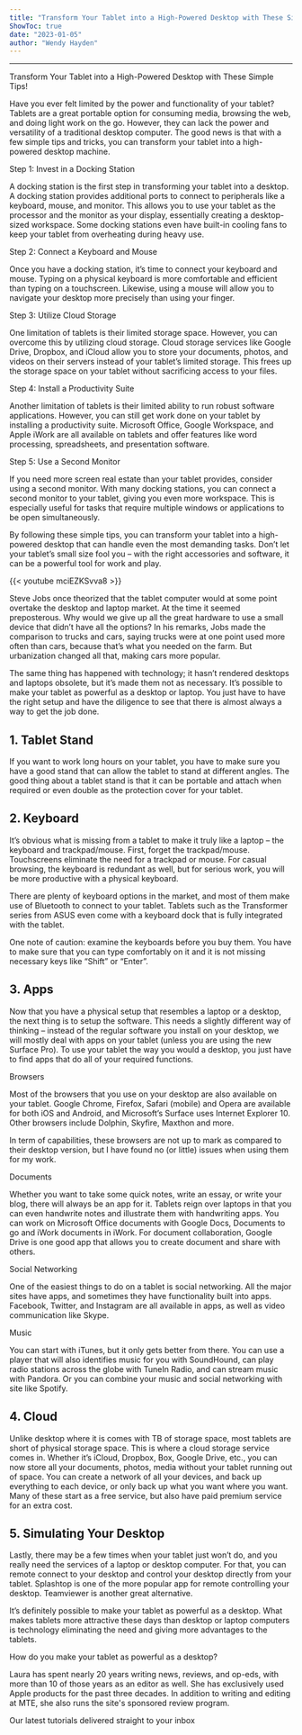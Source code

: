 ```yaml
---
title: "Transform Your Tablet into a High-Powered Desktop with These Simple Tips!"
ShowToc: true 
date: "2023-01-05"
author: "Wendy Hayden"
---
```

*****
Transform Your Tablet into a High-Powered Desktop with These Simple Tips!

Have you ever felt limited by the power and functionality of your tablet? Tablets are a great portable option for consuming media, browsing the web, and doing light work on the go. However, they can lack the power and versatility of a traditional desktop computer. The good news is that with a few simple tips and tricks, you can transform your tablet into a high-powered desktop machine.

Step 1: Invest in a Docking Station

A docking station is the first step in transforming your tablet into a desktop. A docking station provides additional ports to connect to peripherals like a keyboard, mouse, and monitor. This allows you to use your tablet as the processor and the monitor as your display, essentially creating a desktop-sized workspace. Some docking stations even have built-in cooling fans to keep your tablet from overheating during heavy use.

Step 2: Connect a Keyboard and Mouse

Once you have a docking station, it’s time to connect your keyboard and mouse. Typing on a physical keyboard is more comfortable and efficient than typing on a touchscreen. Likewise, using a mouse will allow you to navigate your desktop more precisely than using your finger.

Step 3: Utilize Cloud Storage

One limitation of tablets is their limited storage space. However, you can overcome this by utilizing cloud storage. Cloud storage services like Google Drive, Dropbox, and iCloud allow you to store your documents, photos, and videos on their servers instead of your tablet’s limited storage. This frees up the storage space on your tablet without sacrificing access to your files.

Step 4: Install a Productivity Suite

Another limitation of tablets is their limited ability to run robust software applications. However, you can still get work done on your tablet by installing a productivity suite. Microsoft Office, Google Workspace, and Apple iWork are all available on tablets and offer features like word processing, spreadsheets, and presentation software.

Step 5: Use a Second Monitor

If you need more screen real estate than your tablet provides, consider using a second monitor. With many docking stations, you can connect a second monitor to your tablet, giving you even more workspace. This is especially useful for tasks that require multiple windows or applications to be open simultaneously.

By following these simple tips, you can transform your tablet into a high-powered desktop that can handle even the most demanding tasks. Don’t let your tablet’s small size fool you – with the right accessories and software, it can be a powerful tool for work and play.

{{< youtube mciEZKSvva8 >}} 



Steve Jobs once theorized that the tablet computer would at some point overtake the desktop and laptop market. At the time it seemed preposterous. Why would we give up all the great hardware to use a small device that didn’t have all the options? In his remarks, Jobs made the comparison to trucks and cars, saying trucks were at one point used more often than cars, because that’s what you needed on the farm. But urbanization changed all that, making cars more popular.
 
The same thing has happened with technology; it hasn’t rendered desktops and laptops obsolete, but it’s made them not as necessary. It’s possible to make your tablet as powerful as a desktop or laptop. You just have to have the right setup and have the diligence to see that there is almost always a way to get the job done.
 
## 1. Tablet Stand
 
If you want to work long hours on your tablet, you have to make sure you have a good stand that can allow the tablet to stand at different angles. The good thing about a tablet stand is that it can be portable and attach when required or even double as the protection cover for your tablet. 
 

 
## 2. Keyboard
 
It’s obvious what is missing from a tablet to make it truly like a laptop – the keyboard and trackpad/mouse. First, forget the trackpad/mouse. Touchscreens eliminate the need for a trackpad or mouse. For casual browsing, the keyboard is redundant as well, but for serious work, you will be more productive with a physical keyboard.
 
There are plenty of keyboard options in the market, and most of them make use of Bluetooth to connect to your tablet. Tablets such as the Transformer series from ASUS even come with a keyboard dock that is fully integrated with the tablet.
 
One note of caution: examine the keyboards before you buy them. You have to make sure that you can type comfortably on it and it is not missing necessary keys like “Shift” or “Enter”.
 
## 3. Apps
 
Now that you have a physical setup that resembles a laptop or a desktop, the next thing is to setup the software. This needs a slightly different way of thinking – instead of the regular software you install on your desktop, we will mostly deal with apps on your tablet (unless you are using the new Surface Pro). To use your tablet the way you would a desktop, you just have to find apps that do all of your required functions.
 
Browsers
 
Most of the browsers that you use on your desktop are also available on your tablet. Google Chrome, Firefox, Safari (mobile) and Opera are available for both iOS and Android, and Microsoft’s Surface uses Internet Explorer 10. Other browsers include Dolphin, Skyfire, Maxthon and more. 
 
In term of capabilities, these browsers are not up to mark as compared to their desktop version, but I have found no (or little) issues when using them for my work. 
 
Documents
 
Whether you want to take some quick notes, write an essay, or write your blog, there will always be an app for it. Tablets reign over laptops in that you can even handwrite notes and illustrate them with handwriting apps. You can work on Microsoft Office documents with Google Docs, Documents to go and iWork documents in iWork. For document collaboration, Google Drive is one good app that allows you to create document and share with others.
 
Social Networking
 
One of the easiest things to do on a tablet is social networking. All the major sites have apps, and sometimes they have functionality built into apps. Facebook, Twitter, and Instagram are all available in apps, as well as video communication like Skype.
 
Music
 
You can start with iTunes, but it only gets better from there. You can use a player that will also identifies music for you with SoundHound, can play radio stations across the globe with TuneIn Radio, and can stream music with Pandora. Or you can combine your music and social networking with site like Spotify.
 
## 4. Cloud
 
Unlike desktop where it is comes with TB of storage space, most tablets are short of physical storage space. This is where a cloud storage service comes in. Whether it’s iCloud, Dropbox, Box, Google Drive, etc., you can now store all your documents, photos, media without your tablet running out of space. You can create a network of all your devices, and back up everything to each device, or only back up what you want where you want. Many of these start as a free service, but also have paid premium service for an extra cost.
 
## 5. Simulating Your Desktop
 
Lastly, there may be a few times when your tablet just won’t do, and you really need the services of a laptop or desktop computer. For that, you can remote connect to your desktop and control your desktop directly from your tablet. Splashtop is one of the more popular app for remote controlling your desktop. Teamviewer is another great alternative.
 
It’s definitely possible to make your tablet as powerful as a desktop. What makes tablets more attractive these days than desktop or laptop computers is technology eliminating the need and giving more advantages to the tablets.
 
How do you make your tablet as powerful as a desktop?
 
Laura has spent nearly 20 years writing news, reviews, and op-eds, with more than 10 of those years as an editor as well. She has exclusively used Apple products for the past three decades. In addition to writing and editing at MTE, she also runs the site's sponsored review program.
 
Our latest tutorials delivered straight to your inbox




